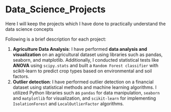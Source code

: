 # Data_Science_Projects
Here I will keep the projects which I have done to practically understand the data science concepts

Following is a brief description for each project:

1. **Agriculture Data Analysis**: I have performed **data analysis and visualization** on an agricultural dataset using libraries such as pandas, seaborn, and matplotlib. Additionally, I conducted statistical tests like **ANOVA** using `scipy.stats` and built a `Random Forest classifier` with scikit-learn to predict crop types based on environmental and soil factors.
2. **Outlier detection**: I have performed outlier detection on a financial dataset using statistical methods and machine learning algorithms. I utilized Python libraries such as `pandas` for data manipulation, `seaborn` and `matplotlib` for visualization, and `scikit-learn` for implementing `IsolationForest` and `LocalOutlierFactor` algorithms.
